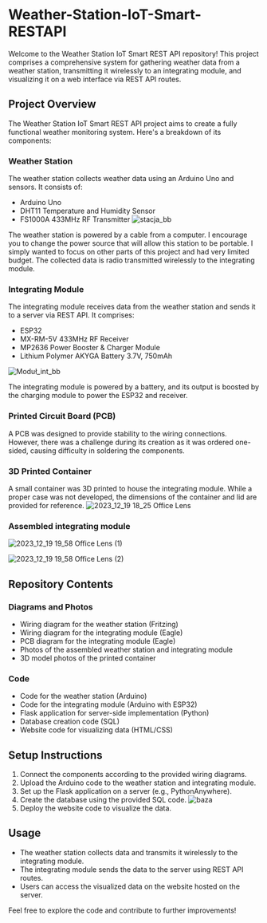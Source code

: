 # Weather-Station-IoT-Smart-RESTAPI
Welcome to the Weather Station IoT Smart REST API repository! This project comprises a comprehensive system for gathering weather data from a weather station, transmitting it wirelessly to an integrating module, and visualizing it on a web interface via REST API routes.

## Project Overview

The Weather Station IoT Smart REST API project aims to create a fully functional weather monitoring system. Here's a breakdown of its components:

### Weather Station
The weather station collects weather data using an Arduino Uno and sensors. It consists of:
- Arduino Uno
- DHT11 Temperature and Humidity Sensor
- FS1000A 433MHz RF Transmitter
![stacja_bb](https://github.com/nervles/Weather-Station-IoT-Smart-RESTAPI/assets/130153131/11db2c48-978f-4326-8dc2-ddb22589e30e)

The weather station is powered by a cable from a computer. I encourage you to change the power source that will allow this station to be portable. I simply wanted to focus on other parts of this project and had very limited budget. The collected data is radio transmitted wirelessly to the integrating module.

### Integrating Module
The integrating module receives data from the weather station and sends it to a server via REST API. It comprises:
- ESP32
- MX-RM-5V 433MHz RF Receiver
- MP2636 Power Booster & Charger Module
- Lithium Polymer AKYGA Battery 3.7V, 750mAh

![Moduł_int_bb](https://github.com/nervles/Weather-Station-IoT-Smart-RESTAPI/assets/130153131/36a7a068-d4cf-401f-8743-53b287f9ed20)

The integrating module is powered by a battery, and its output is boosted by the charging module to power the ESP32 and receiver.

### Printed Circuit Board (PCB)
A PCB was designed to provide stability to the wiring connections. However, there was a challenge during its creation as it was ordered one-sided, causing difficulty in soldering the components.

### 3D Printed Container
A small container was 3D printed to house the integrating module. While a proper case was not developed, the dimensions of the container and lid are provided for reference.
![2023_12_19 18_25 Office Lens](https://github.com/nervles/Weather-Station-IoT-Smart-RESTAPI/assets/130153131/f8efacde-7a2d-423d-845a-f3d6d8cb7a48)

### Assembled integrating module
![2023_12_19 19_58 Office Lens (1)](https://github.com/nervles/Weather-Station-IoT-Smart-RESTAPI/assets/130153131/1b7542c4-69b7-40cb-a59d-efc38acc7a04)

![2023_12_19 19_58 Office Lens (2)](https://github.com/nervles/Weather-Station-IoT-Smart-RESTAPI/assets/130153131/3f9744e3-d6c8-4a82-82c3-36c0c08019c5)

## Repository Contents

### Diagrams and Photos
- Wiring diagram for the weather station (Fritzing)
- Wiring diagram for the integrating module (Eagle)
- PCB diagram for the integrating module (Eagle)
- Photos of the assembled weather station and integrating module
- 3D model photos of the printed container

### Code
- Code for the weather station (Arduino)
- Code for the integrating module (Arduino with ESP32)
- Flask application for server-side implementation (Python)
- Database creation code (SQL)
- Website code for visualizing data (HTML/CSS)

## Setup Instructions

1. Connect the components according to the provided wiring diagrams.
2. Upload the Arduino code to the weather station and integrating module.
3. Set up the Flask application on a server (e.g., PythonAnywhere).
4. Create the database using the provided SQL code.
![baza](https://github.com/nervles/Weather-Station-IoT-Smart-RESTAPI/assets/130153131/38502eed-e096-4185-9974-f735f3190816)
5. Deploy the website code to visualize the data.

## Usage

- The weather station collects data and transmits it wirelessly to the integrating module.
- The integrating module sends the data to the server using REST API routes.
- Users can access the visualized data on the website hosted on the server.

Feel free to explore the code and contribute to further improvements!
